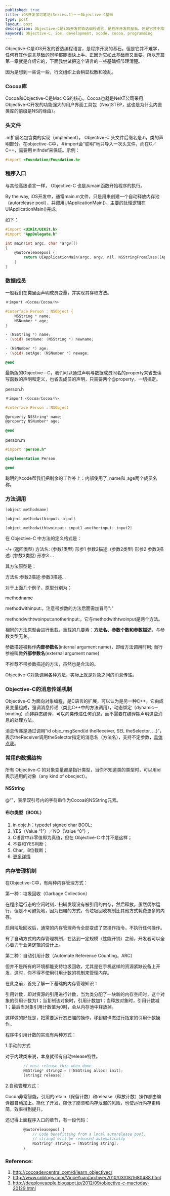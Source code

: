 ```yaml
--- 
published: true
title: iOS开发学习笔记(Series.1)－－Objective-C基础
type: post 
layout: post 
description: Objective-C是iOS开发的首选编程语言，是程序开发的基石。但是它并不难学，任何有其他语言基础的同学都能很快上手。正因为它如此基础而又重要，所以开篇第一章就是介绍它的，下面我尝试把这个语言的细节理清楚...
keyword: Objective-C, ios, development, xcode, cocoa, programming
--- 
```


Objective-C是iOS开发的首选编程语言，是程序开发的基石。但是它并不难学，任何有其他语言基础的同学都能很快上手。正因为它如此基础而又重要，所以开篇第一章就是介绍它的，下面我尝试把这个语言的一些基础细节理清楚。

因为是想到一些说一些，行文组织上会稍显松散和凌乱。


### Cocoa库

Cocoa和Objective-C是Mac OS的核心。Cocoa也就是NeXT公司采用Objective-C开发的功能强大的用户界面工具包（NextSTEP，这也是为什么内置类库的前缀是NS的缘由）。



### 头文件

.m扩展名包含类的实现（implement）， Objective-C 头文件后缀名是.h，类的声明部分。在objective-C中，＃import会“聪明”地只导入一次头文件，而在C／C++，需要用＃ifndef来保证。示例：

```objective-c
#import <Foundation/Foundation.h>
```
	

### 程序入口

与其他高级语言一样， Objective-C 也是从main函数开始程序的执行。

By the way, iOS开发中，通常main.m文件，只是用来创建一个自动释放内存池（autorelease pool），并调用UIApplicationMain()，主要的处理逻辑在UIApplicationMain()完成。

如下：

``` objective-c
#import <UIKit/UIKit.h>
#import "AppDelegate.h"

int main(int argc, char *argv[])
{
    @autoreleasepool {
        return UIApplicationMain(argc, argv, nil, NSStringFromClass([AppDelegate class]));
    }
}
```


### 数据成员

一般我们在类里面声明成员变量，并实现其存取方法。

``` objective-c
＃import <Cocoa/Cocoa/h>

#interface Person : NSObject {
    NSString * name;
    NSNumber * age;
}

- (NSString *) name;
- (void) setName: (NSString *) newname;

- (NSNumber *) age;
- (void) setAge: (NSNumber *) newage;

@end
```

最新版的Objective－C，我们可以通过声明与数据成员同名的property来省去读写函数的声明和定义，也省去成员的声明，只需要两个@property，一切搞定。

person.h

``` objective-c
＃import <Cocoa/Cocoa/h>

#interface Person : NSObject

@property NSString* name;
@property NSNumber* age;

@end
```

person.m

``` objective-c
#import "person.h"

@implementation Person

@end
```

聪明的Xcode帮我们把剩余的工作补上：内部使用了_name和_age两个成员名称。

### 方法调用

``` objective-c
[object methodname]

[object methodwithinput: input]

[object methodwithtwoinput: input1 anotherinput: input2]
```
	

在 Objective-C 中方法的定义格式是：

-/+ (返回类型) 方法名: (参数1类型) 形参1  参数2描述: (参数2类型) 形参2 参数3描述: (参数3类型) 形参3 ...

其方法原型是：

方法名:参数2描述:参数3描述...

对于上面几个例子，原型分别为：

methodname

methodwithinput:，注意带参数的方法后面需加冒号":"

methondwithtwoinput:anotherinput:，它与methodwithtwoinput是两个方法。

相同的方法原型会进行重载，重载的几要素：**方法名、参数个数和参数描述**，与参数类型无关。

参数描述被称作**内部参数名**(internal argument name)，即给方法调用时用; 而行参被叫做**外部参数名**(external argument name)

不推荐不带参数描述的方法，虽然也是合法的。

Objective-C对象调用各种方法，实际上就是对象之间的消息传递。


### Objective-C的消息传递机制

Objective-C 为面向对象编程，是C语言的扩展，可以认为是另一种C++，它由成员变量组成，强调消息传递（类比C++中的方法调用），动态绑定（dynamic－binding）而非静态编译，可以向类传递任何消息，而不需要在编译期声明这些消息的处理方法。


消息传递是通过调用“id objc_msgSend(id theReceiver, SEL theSelector, …)”，表示theReceiver调用theSelector指定的消息名（方法名），支持不定参数，[具体点我](http://www.keakon.net/2011/08/10/Objective-C%E7%9A%84%E6%B6%88%E6%81%AF%E4%BC%A0%E9%80%92%E6%9C%BA%E5%88%B6)。


### 常用的数据结构 

所有 Objective-C 的对象变量都是指针类型，当你不知道类的类型时，可以用id表示通用的对象（any kind of obecject）。

#### NSString

@“”，表示双引号内的字符串作为Cocoa的NSString元素。

#### 布尔类型（BOOL）

1. in objc.h：typedef signed char BOOL; 
1. YES（Value “1”）／NO（Value “0”）；
1. C语言中非零值即为真值，但在 Objective-C 中并不是这样；
2. 不要和YES判断；
3. Char，8位截断；
4. [更多详情](http://blog.bignerdranch.com/564-bools-sharp-corners/)



### 内存管理机制

在Objective-C中，有两种内存管理方式：

第一种：垃圾回收（Garbage Collection）

在程序运行态的空闲时刻，扫瞄发现没有被引用的内存，然后释放。虽然偶尔运行，但是不可避免地，因为扫瞄的方式，令垃圾回收机制比其他方式耗费更多的内存。

启用垃圾回收后，通常的内存管理命令全部变成了空操作指令，不执行任何操作。

有了自动方式的内存管理机制，在达到一定规模（性能开销）之前，开发者可以全心着力于业务逻辑的设计上。

第二种：自动引用计数（Automate Reference Counting，ARC）

但并不是所有的环境都能支持垃圾回收，尤其是在手机这样的资源紧缺设备上开发，这时，你不得不使用引用计数的机制来管理内存。

在此之前，首先了解一下基础的内存管理知识：

引用计数，即对资源的引用进行计数，当为类分配了一块新的内存空间时，这个对象的引用计数为1；当复制该对象时，引用计数加1；当释放对象时，引用计数减1；最后当对象引用计数值为0时，会从内存池中释放掉。

这样做的好处是，把需要运行态扫瞄的操作，移到编译态进行指定的引用计数操作。

程序中引用计数的实现有两种方式：


1.手动的方式

对于内建类来说，本身就带有自动release特性。
	

```objective-c
		// must release this when done
		NSString* string2 = [[NSString alloc] init];
		[string2 release];
```
	

2.自动管理方式：		

Cocoa非常智能，引用的retain（保留计数）和release（释放计数）操作都由编译器自动加上。简化了开发，降低了崩溃和内存泄漏的风险，也使运行内存更精简，效率得到提升。

还记得上面程序入口的章节，有一段代码：

```objective-c
		@autoreleasepool ｛
			// Code benefitting from a local autorelease pool.
			// string1 will be released automatically
			NSString* string1 = [NSString string];
		｝		 
```


### Reference:

1. http://cocoadevcentral.com/d/learn_objectivec/
2. http://www.cnblogs.com/VinceYuan/archive/2010/03/08/1680488.html
3. http://deeploveapple.blogspot.jp/2012/09/objective-c-mactoday-20129.html
